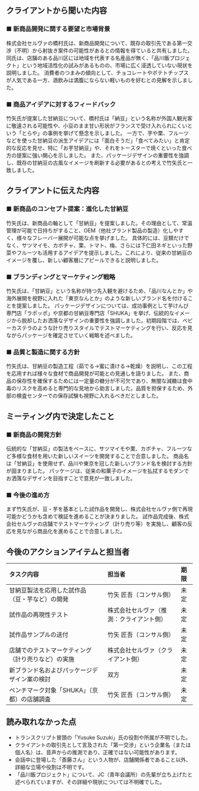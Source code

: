 ## クライアントから聞いた内容

### ■ 新商品開発に関する要望と市場背景
株式会社セルヴァの橋村氏は、新商品開発について、既存の取引先である第一交渉（不明）から射抜き案件の可能性があるとの情報を得ていると共有しました。
同氏は、店舗のある品川区には地域を代表する名産品が無く、「品川飯プロジェクト」という地域活性化の試みがあるものの、市場に広く浸透していない現状を説明しました。
消費者のつまみの傾向として、チョコレートやポテトチップスが人気である一方、酒飲みは満腹にならない軽いものを好むとの見解を示しました。

### ■ 商品アイデアに対するフィードバック
竹矢氏が提案した甘納豆について、橋村氏は「納豆」という名称が外国人観光客に敬遠される可能性や、小豆のまま甘い形状がフランスで受け入れられにくいという「とらや」の事例を挙げて懸念を示しました。
一方で、芋や栗、フルーツなどを使った甘納豆の派生アイデアには「面白そうだ」「食べてみたい」と肯定的な反応を見せ、特に「お芋甘納豆」や、それをトースターで焼くといった食べ方の提案に強い関心を示しました。
また、パッケージデザインの重要性を強調し、既存の甘納豆の古風なイメージを刷新する必要があるとの考えで竹矢氏と一致しました。

## クライアントに伝えた内容

### ■ 新商品のコンセプト提案：進化した甘納豆
竹矢氏は、新商品の軸として「甘納豆」を提案しました。その理由として、常温管理が可能で日持ちがすること、OEM（他社ブランド製品の製造）化しやすく、様々なフレーバー展開が可能な点を挙げました。
具体的には、豆類だけでなく、サツマイモ、カボチャ、栗、トマト、梅、さらには下仁田ネギといった野菜やフルーツも活用するアイデアを提示しました。これにより、従来の甘納豆のイメージを覆し、新しい顧客層にアピールできると説明しました。

### ■ ブランディングとマーケティング戦略
竹矢氏は、「甘納豆」という名称が持つ先入観を避けるため、「品川なんとか」や海外展開を視野に入れた「東京なんとか」のような新しいブランド名を付けることを提案しました。
パッケージデザインについては、成功事例として芋けんぴ専門店「ラポッポ」や京都の甘納豆専門店「SHUKA」を挙げ、伝統的なイメージから脱却したお洒落なデザインの重要性を強調しました。初期段階では、ベビーカステラのような計り売りスタイルでテストマーケティングを行い、反応を見ながらパッケージを確定させていく戦略を述べました。

### ■ 品質と製造に関する方針
竹矢氏は、甘納豆の製造工程（茹でる→蜜に漬ける→乾燥）を説明し、この工程を応用すれば様々な食材で商品開発が可能との見通しを語りました。
また、商品の保存性を確保するためには一定量の糖分が不可欠であり、無闇な減糖は食中毒のリスクを高めると専門的な見地から助言しました。品質を担保するため、外部の検査センターでの保存試験も視野に入れるべきだとしました。

## ミーティング内で決定したこと

### ■ 新商品の開発方針
伝統的な「甘納豆」の製法をベースに、サツマイモや栗、カボチャ、フルーツなど多様な食材を用いた新しいスイーツを開発することで合意しました。
商品名は「甘納豆」を使用せず、品川や東京を冠した新しいブランド名を検討する方針が固まりました。
パッケージは、従来の和菓子のイメージを払拭するモダンでお洒落なデザインを目指すことで意見が一致しました。

### ■ 今後の進め方
まず竹矢氏が、豆・芋を基本とした試作品を開発し、株式会社セルヴァ側で再現可能かどうかも含めて検証を進めることが決まりました。
試作品完成後、株式会社セルヴァの店舗でテストマーケティング（計り売り等）を実施し、顧客の反応を見ながら商品化を進めることで合意しました。

## 今後のアクションアイテムと担当者

| タスク内容 | 担当者 | 期限 |
| :--- | :--- | :--- |
| 甘納豆製法を応用した試作品（豆・芋など）の開発 | 竹矢 匠吾（コンサル側） | 未定 |
| 試作品の再現性テスト | 株式会社セルヴァ（推測：クライアント側） | 未定 |
| 試作品サンプルの送付 | 竹矢 匠吾（コンサル側） | 未定 |
| 店舗でのテストマーケティング（計り売りなど）の実施 | 株式会社セルヴァ（クライアント側） | 未定 |
| 新ブランド名およびパッケージデザイン案の検討 | 双方 | 未定 |
| ベンチマーク対象「SHUKA」（京都）の店舗調査 | 竹矢 匠吾（コンサル側） | 未定 |

## 読み取れなかった点
- トランスクリプト冒頭の「Yusuke Suzuki」氏の役割や所属が不明でした。
- クライアントの取引先として言及された「第一交渉」という企業名（または個人名）は、音声からの推測であり、正確ではない可能性があります。
- 会話中に登場した「斎藤さん」という人物が、店舗関係者であること以外、詳細な立場や役割は不明です。
- 「品川飯プロジェクト」について、JC（青年会議所）の先輩が立ち上げたと述べられていますが、その詳細や現状については不明確でした。